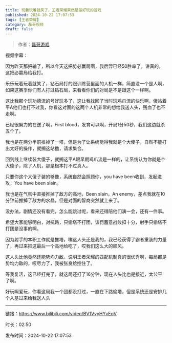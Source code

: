```yaml
---
title: 玩着玩着就笑了，王者荣耀果然是最好玩的游戏
published: 2024-10-22 17:07:53
tags: [王者荣耀]
category: 磊哥视频
draft: false
---
```



> 作者：[磊哥游戏](https://space.bilibili.com/268941858?spm_id_from=333.788.upinfo.head.click)

视频字幕：

因为昨天那把输了，所以今天这把势必赢局啊，我后羿已经50胜率了，讲真的，这把必赢局给我打。

乐乐玩着玩着就笑了，钻石局打的跟训练营里面的人机一样，简直没一个是人啊，如果这赛季你们有人打过钻石局，来看看你们的对局是不是跟这个一样啊。

这比我那个玩功德流的号好玩多了，这让我找回了当时玩鸡爪流的快乐啊，傻站着平A他们也打不过我，你看这对面的这两个人机非常的想给我送人头，残血了也不走啊。

已经很努力的在送了啊，First blood，发育可以啊，开局1分50秒，我们这边就杀五个了。

我也是在两分半前推掉了一塔，但是为了让系统觉得我就是个大傻子，自然不能打出太好的操作，就搁这站撸，请求集合。

回到线上继续装大傻子，就搁这平A跟早期鸡爪流是一样的，让系统认为你就是个大傻子，除了人机，那是根本打不过真人。

只要你这个大傻子装的够像，系统自然会照顾你，you have been收到，发起进攻，You have been slain。

我也是在气氛中直接推掉了敌方的高地，Been slain，An enemy，差点我就在10分钟前推掉了敌方的水晶，但是对面的智商突然就上来了。

没办法，剧情还没有看完，怎么能跳过呢，看来还得陪他们演一会，还有一件事。

希望大家能够明白，对抗路，只偷塔不打团，该罚蓄意战败扣十分，射手只偷塔不打团是没事的啊。

因为射手的本职工作就是推塔，唉这人头还是我的，我已经获得了霸者重装的力量了，再过来把这最后一个高地给吃了，哎我们这么大的顺风。

这人头比他竟然还能势均力敌，说明王者荣耀的匹配机制真的很优秀啊，每局都是势均力敌的，哎尽力了，我被张良给控住了。

等我复活，这已经打完了，就这局还打了16分钟，现在人头比也是接近，太公平了啊。

好玩啊爱玩，你看这局我一个团都没打过，一直在下路偷塔，但是系统还是安排几个入基过来给我送人头

---

链接：https://www.bilibili.com/video/BV1VvyHYvEqV

时长：02:50

发布时间：2024-10-22 17:07:53
